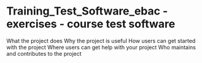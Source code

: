 # Training_Test_Software_ebac - exercises - course test software
What the project does
Why the project is useful
How users can get started with the project
Where users can get help with your project
Who maintains and contributes to the project
